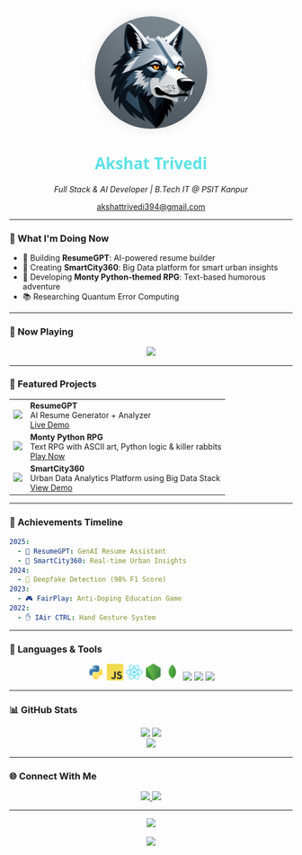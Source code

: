 <!-- Futuristic GitHub README (Non-Neon, Clean Aesthetic with Vibrant Accents) -->

<div align="center">
  <img src="https://raw.githubusercontent.com/Akshat394/Akshat394/main/github%20dp.jpg" alt="Akshat Rastogi" width="200" style="border-radius: 50%; box-shadow: 0 0 20px rgba(0, 0, 0, 0.1);">
  <h1 style="color:#5ce1e6; font-family: 'Segoe UI', Tahoma, Geneva, Verdana, sans-serif;">Akshat Trivedi</h1>
  <p><em>Full Stack & AI Developer | B.Tech IT @ PSIT Kanpur</em></p>
  <p><a href="mailto:akshattrivedi394@gmail.com">akshattrivedi394@gmail.com</a></p>
</div>

---

### 🔭 What I'm Doing Now

- 🧠 Building **ResumeGPT**: AI-powered resume builder
- 🧪 Creating **SmartCity360**: Big Data platform for smart urban insights
- 🏰 Developing **Monty Python-themed RPG**: Text-based humorous adventure
- 📚 Researching Quantum Error Computing

---

### 🧠 Now Playing

<div align="center">
  <img src="https://spotify-github-profile.vercel.app/api/view?uid=31zxk5i4dm2jl4woqafj53dxyw2m&cover_image=true&theme=novatorem&bar_color=5ce1e6&bar_color_cover=false" />
</div>

---

### 🚀 Featured Projects

<table>
  <tr>
    <td><img src="https://github.com/Akshat394/Akshat394/blob/main/profile.png" width="120"></td>
    <td><strong>ResumeGPT</strong><br/>AI Resume Generator + Analyzer<br/><a href="https://resume-gpt-rosy.vercel.app/">Live Demo</a></td>
  </tr>
  <tr>
    <td><img src="https://media.tenor.com/VgGAI0fuB94AAAAd/monty-python-rabbit.gif" width="120"></td>
    <td><strong>Monty Python RPG</strong><br/>Text RPG with ASCII art, Python logic & killer rabbits<br/><a href="#">Play Now</a></td>
  </tr>
  <tr>
    <td><img src="https://images.pexels.com/photos/4386371/pexels-photo-4386371.jpeg?auto=compress&cs=tinysrgb&dpr=1&w=120" width="120"></td>
    <td><strong>SmartCity360</strong><br/>Urban Data Analytics Platform using Big Data Stack<br/><a href="#">View Demo</a></td>
  </tr>
</table>

---

### 📌 Achievements Timeline

```yaml
2025:
  - 🧠 ResumeGPT: GenAI Resume Assistant
  - 🌆 SmartCity360: Real-time Urban Insights
2024:
  - 🧪 Deepfake Detection (98% F1 Score)
2023:
  - 🎮 FairPlay: Anti-Doping Education Game
2022:
  - ✋ IAir CTRL: Hand Gesture System
```

---

### 🧰 Languages & Tools

<p align="center">
  <img src="https://raw.githubusercontent.com/devicons/devicon/master/icons/python/python-original.svg" height="30">
  <img src="https://raw.githubusercontent.com/devicons/devicon/master/icons/javascript/javascript-original.svg" height="30">
  <img src="https://raw.githubusercontent.com/devicons/devicon/master/icons/react/react-original.svg" height="30">
  <img src="https://raw.githubusercontent.com/devicons/devicon/master/icons/nodejs/nodejs-original.svg" height="30">
  <img src="https://raw.githubusercontent.com/devicons/devicon/master/icons/mongodb/mongodb-original.svg" height="30">
  <img src="https://www.vectorlogo.zone/logos/git-scm/git-scm-icon.svg" height="30">
  <img src="https://www.vectorlogo.zone/logos/docker/docker-icon.svg" height="30">
  <img src="https://www.vectorlogo.zone/logos/tensorflow/tensorflow-icon.svg" height="30">
</p>

---

### 📊 GitHub Stats

<p align="center">
  <img src="https://github-readme-stats.vercel.app/api?username=Akshat394&show_icons=true&theme=react&hide_border=true&bg_color=0d1117&title_color=5ce1e6&icon_color=5ce1e6" height="180">
  <img src="https://github-readme-stats.vercel.app/api/top-langs/?username=Akshat394&layout=compact&theme=react&hide_border=true&bg_color=0d1117&title_color=5ce1e6" height="180">
  <br>
  <img src="https://github-readme-activity-graph.cyclic.app/graph?username=Akshat394&bg_color=0d1117&color=5ce1e6&line=5ce1e6&point=ffffff&area=true&hide_border=true">
</p>

---

### 🌐 Connect With Me

<p align="center">
  <a href="https://www.linkedin.com/in/akshat-trivedi-394/">
    <img src="https://img.shields.io/badge/LinkedIn-0d1117?style=for-the-badge&logo=linkedin&logoColor=5ce1e6"/>
  </a>
  <a href="mailto:akshattrivedi394@gmail.com">
    <img src="https://img.shields.io/badge/Gmail-0d1117?style=for-the-badge&logo=gmail&logoColor=5ce1e6"/>
  </a>
</p>

---

<p align="center">
  <img src="https://github-profile-trophy.vercel.app/?username=Akshat394&theme=onedark&column=6">
</p>

<p align="center">
  <img src="https://raw.githubusercontent.com/Akshat394/Akshat394/output/github-contribution-grid-snake-sissa.svg">
</p>

